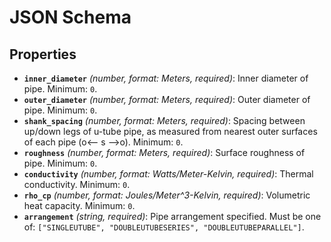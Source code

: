 # JSON Schema

## Properties

- **`inner_diameter`** *(number, format: Meters, required)*: Inner diameter of pipe. Minimum: `0`.
- **`outer_diameter`** *(number, format: Meters, required)*: Outer diameter of pipe. Minimum: `0`.
- **`shank_spacing`** *(number, format: Meters, required)*: Spacing between up/down legs of u-tube pipe, as measured from nearest outer surfaces of each pipe (o<-- s -->o). Minimum: `0`.
- **`roughness`** *(number, format: Meters, required)*: Surface roughness of pipe. Minimum: `0`.
- **`conductivity`** *(number, format: Watts/Meter-Kelvin, required)*: Thermal conductivity. Minimum: `0`.
- **`rho_cp`** *(number, format: Joules/Meter^3-Kelvin, required)*: Volumetric heat capacity. Minimum: `0`.
- **`arrangement`** *(string, required)*: Pipe arrangement specified. Must be one of: `["SINGLEUTUBE", "DOUBLEUTUBESERIES", "DOUBLEUTUBEPARALLEL"]`.
